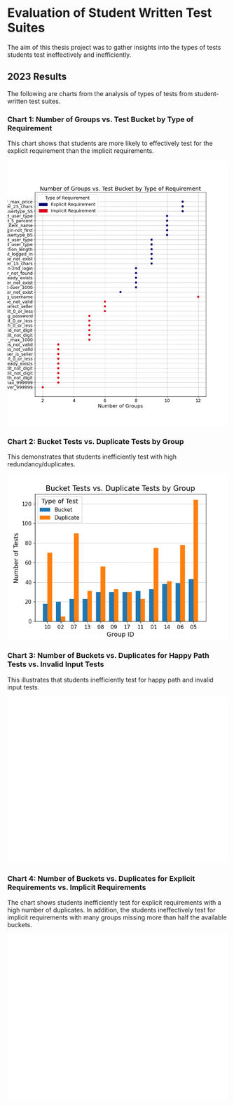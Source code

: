 # Evaluation of Student Written Test Suites
The aim of this thesis project was to gather insights into the types of tests students test ineffectively and inefficiently.

## 2023 Results
The following are charts from the analysis of types of tests from student-written test suites.

### Chart 1: Number of Groups vs. Test Bucket by Type of Requirement
This chart shows that students are more likely to effectively test for the explicit requirement than the implicit requirements.

<img src="img/chart1.png" class="center">

### Chart 2: Bucket Tests vs. Duplicate Tests by Group
This demonstrates that students inefficiently test with high redundancy/duplicates.

<img src="img/chart2.png" class="center">

### Chart 3: Number of Buckets vs. Duplicates for Happy Path Tests vs. Invalid Input Tests
This illustrates that students inefficiently test for happy path and invalid input tests.

<img src="img/chart3.png" width=700 class="center">

### Chart 4: Number of Buckets vs. Duplicates for Explicit Requirements vs. Implicit Requirements
The chart shows students inefficiently test for explicit requirements with a high number of duplicates. In addition, the students ineffectively test for implicit requirements with many groups missing more than half the available buckets.

<img src="img/chart4.png" width=700 class="center">

